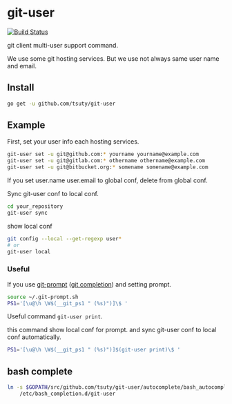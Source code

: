 # git-user

[![Build Status](https://travis-ci.org/tsuty/git-user.svg?branch=master)](https://travis-ci.org/tsuty/git-user)

git client multi-user support command.

We use some git hosting services. But we use not always same user name and email. 


## Install

```bash
go get -u github.com/tsuty/git-user
```

## Example

First, set your user info each hosting services.

```bash
git-user set -u git@github.com:* yourname yourname@example.com
git-user set -u git@gitlab.com:* othername othername@example.com
git-user set -u git@bitbucket.org:* somename somename@example.com
```

If you set user.name user.email to global conf, delete from global conf.

Sync git-user conf to local conf.

```bash
cd your_repository
git-user sync
```

show local conf

```bash
git config --local --get-regexp user*
# or 
git-user local
```

### Useful

If you use
[git-prompt](https://github.com/git/git/blob/master/contrib/completion/git-prompt.sh) ([git completion](https://github.com/git/git/blob/master/contrib/completion))
and setting prompt.

```bash
source ~/.git-prompt.sh
PS1='[\u@\h \W$(__git_ps1 " (%s)")]\$ '  
```

Useful command `git-user print`.

this command show local conf for prompt. and sync git-user conf to local conf automatically.

```bash
PS1='[\u@\h \W$(__git_ps1 " (%s)")]$(git-user print)\$ '
```

## bash complete

```bash
ln -s $GOPATH/src/github.com/tsuty/git-user/autocomplete/bash_autocomplete \
    /etc/bash_completion.d/git-user
```


